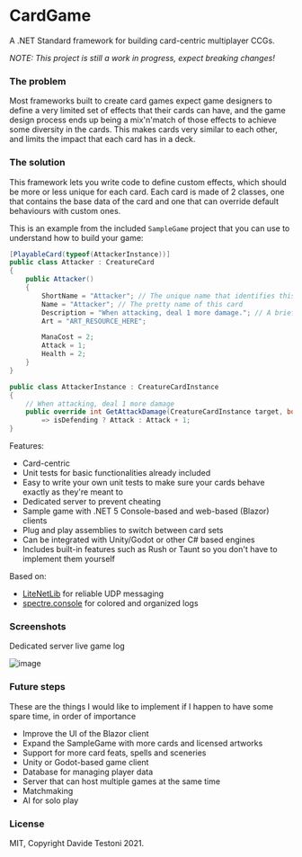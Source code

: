 # CardGame
A .NET Standard framework for building card-centric multiplayer CCGs.

*NOTE: This project is still a work in progress, expect breaking changes!*

### The problem
Most frameworks built to create card games expect game designers to define a very limited set of effects that their cards can have, and the game design process ends up being a mix'n'match of those effects to achieve some diversity in the cards. This makes cards very similar to each other, and limits the impact that each card has in a deck.

### The solution
This framework lets you write code to define custom effects, which should be more or less unique for each card. Each card is made of 2 classes, one that contains the base data of the card and one that can override default behaviours with custom ones.

This is an example from the included `SampleGame` project that you can use to understand how to build your game:
```cs
[PlayableCard(typeof(AttackerInstance))]
public class Attacker : CreatureCard
{
    public Attacker()
    {
        ShortName = "Attacker"; // The unique name that identifies this card
        Name = "Attacker"; // The pretty name of this card
        Description = "When attacking, deal 1 more damage."; // A brief description of the effects of the card.
        Art = "ART_RESOURCE_HERE";

        ManaCost = 2;
        Attack = 1;
        Health = 2;
    }
}

public class AttackerInstance : CreatureCardInstance
{
    // When attacking, deal 1 more damage
    public override int GetAttackDamage(CreatureCardInstance target, bool isDefending)
        => isDefending ? Attack : Attack + 1;
}
```

Features:
- Card-centric
- Unit tests for basic functionalities already included
- Easy to write your own unit tests to make sure your cards behave exactly as they're meant to
- Dedicated server to prevent cheating
- Sample game with .NET 5 Console-based and web-based (Blazor) clients
- Plug and play assemblies to switch between card sets
- Can be integrated with Unity/Godot or other C# based engines
- Includes built-in features such as Rush or Taunt so you don't have to implement them yourself

Based on:
- [LiteNetLib](https://github.com/RevenantX/LiteNetLib) for reliable UDP messaging
- [spectre.console](https://github.com/spectreconsole/spectre.console) for colored and organized logs

### Screenshots
Dedicated server live game log

![image](https://user-images.githubusercontent.com/50030666/118831410-0ca05d80-b8c0-11eb-83d4-51ea82452d02.png)

### Future steps
These are the things I would like to implement if I happen to have some spare time, in order of importance
- Improve the UI of the Blazor client
- Expand the SampleGame with more cards and licensed artworks
- Support for more card feats, spells and sceneries
- Unity or Godot-based game client
- Database for managing player data
- Server that can host multiple games at the same time
- Matchmaking
- AI for solo play

### License
MIT, Copyright Davide Testoni 2021.

